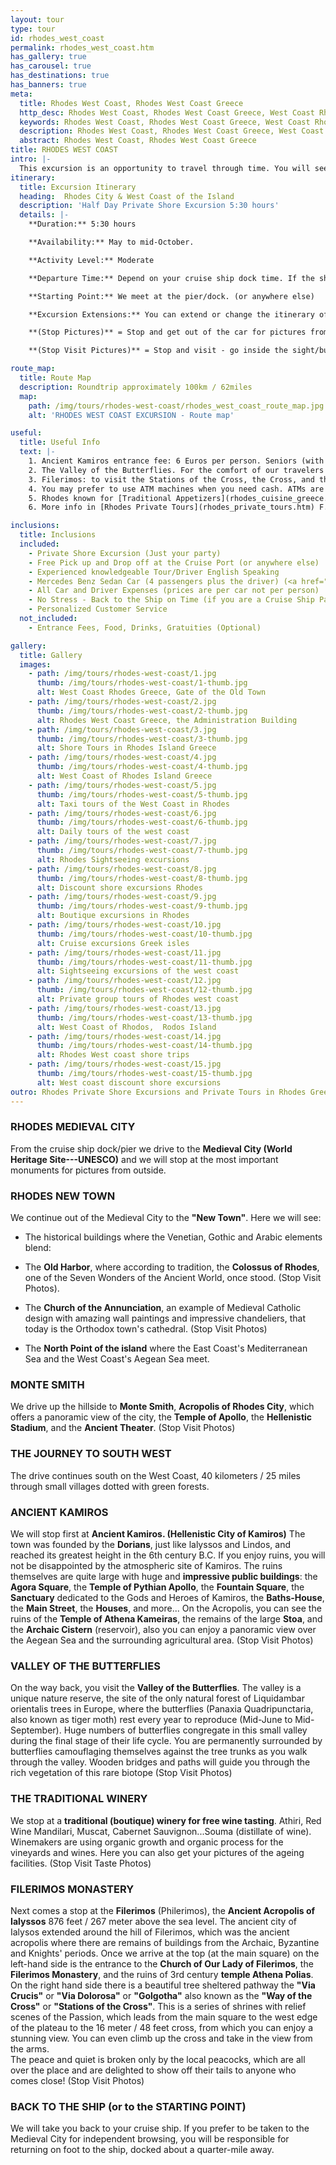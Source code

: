 ```yaml
---
layout: tour
type: tour
id: rhodes_west_coast
permalink: rhodes_west_coast.htm
has_gallery: true
has_carousel: true
has_destinations: true
has_banners: true
meta:
  title: Rhodes West Coast, Rhodes West Coast Greece
  http_desc: Rhodes West Coast, Rhodes West Coast Greece, West Coast Rhodes, Shore Excursions Greece
  keywords: Rhodes West Coast, Rhodes West Coast Greece, West Coast Rhodes, Shore Excursions Greece
  description: Rhodes West Coast, Rhodes West Coast Greece, West Coast Rhodes, Shore Excursions Greece
  abstract: Rhodes West Coast, Rhodes West Coast Greece
title: RHODES WEST COAST
intro: |-
  This excursion is an opportunity to travel through time. You will see many sites from different periods in Rhodes' history: ancient, medieval and modern. When you return to your ship, you will have a significantly broadened understanding of our beautiful island.
itinerary:
  title: Excursion Itinerary
  heading:  Rhodes City & West Coast of the Island
  description: 'Half Day Private Shore Excursion 5:30 hours'
  details: |-
    **Duration:** 5:30 hours

    **Availability:** May to mid-October.

    **Activity Level:** Moderate

    **Departure Time:** Depend on your cruise ship dock time. If the ship arrives late into port, we'll adjust our schedules, and the rental time will start from the moment you meet your driver.

    **Starting Point:** We meet at the pier/dock. (or anywhere else)

    **Excursion Extensions:** You can extend or change the itinerary of this private shore excursion as you wish, and add the highlights you want to visit.

    **(Stop Pictures)** = Stop and get out of the car for pictures from outside of the Sight/building

    **(Stop Visit Pictures)** = Stop and visit - go inside the sight/building for pictures

route_map:
  title: Route Map
  description: Roundtrip approximately 100km / 62miles
  map:
    path: /img/tours/rhodes-west-coast/rhodes_west_coast_route_map.jpg
    alt: 'RHODES WEST COAST EXCURSION - Route map'

useful:
  title: Useful Info
  text: |-
    1. Ancient Kamiros entrance fee: 6 Euros per person. Seniors (with Id or Passport) 3 Euros per person. Children under 18 years old free
    2. The Valley of the Butterflies. For the comfort of our travelers we drive them to the Secondary Gate - upper gate so they can walk down easier (one way) 30 - 40 min. The elderly people in your group they can wait down at the Main Gate, with the driver while you explore the place. There is a small cafe, a refreshment kiosk, and a little gift shop.  Entrance fee: (3 Euros Low Season) (5 Euros High Season) per person. Children under 12 years old Free. (Before June 15th and after September 15th we skip the site as no butterflies)
    3. Filerimos: to visit the Stations of the Cross, the Cross, and the panoramic vista is Free, to visit the Monastery and the Church 6 Euros per person. Seniors (with Id or Passport) 3 Euros per person. Children under 18 years old free. The site has a refreshment kiosk a souvenir shop and shady seating.
    4. You may prefer to use ATM machines when you need cash. ATMs are everywhere.
    5. Rhodes known for [Traditional Appetizers](rhodes_cuisine_greece.htm), desserts, [Wines](wine_tours_greece.htm), the famous handmade [Rhodes Pottery - Ceramics](greek_pottery.htm) and the beautiful [Rhodes Beaches](rhodes_beaches.htm).
    6. More info in [Rhodes Private Tours](rhodes_private_tours.htm) F.A.Q.

inclusions:
  title: Inclusions
  included:
    - Private Shore Excursion (Just your party)
    - Free Pick up and Drop off at the Cruise Port (or anywhere else)
    - Experienced knowledgeable Tour/Driver English Speaking
    - Mercedes Benz Sedan Car (4 passengers plus the driver) (<a href="groups.htm">bigger group or more room?</a>)
    - All Car and Driver Expenses (prices are per car not per person)
    - No Stress - Back to the Ship on Time (if you are a Cruise Ship Passenger)
    - Personalized Customer Service
  not_included:
    - Entrance Fees, Food, Drinks, Gratuities (Optional)

gallery:
  title: Gallery
  images:
    - path: /img/tours/rhodes-west-coast/1.jpg
      thumb: /img/tours/rhodes-west-coast/1-thumb.jpg
      alt: West Coast Rhodes Greece, Gate of the Old Town
    - path: /img/tours/rhodes-west-coast/2.jpg
      thumb: /img/tours/rhodes-west-coast/2-thumb.jpg
      alt: Rhodes West Coast Greece, the Administration Building
    - path: /img/tours/rhodes-west-coast/3.jpg
      thumb: /img/tours/rhodes-west-coast/3-thumb.jpg
      alt: Shore Tours in Rhodes Island Greece
    - path: /img/tours/rhodes-west-coast/4.jpg
      thumb: /img/tours/rhodes-west-coast/4-thumb.jpg
      alt: West Coast of Rhodes Island Greece
    - path: /img/tours/rhodes-west-coast/5.jpg
      thumb: /img/tours/rhodes-west-coast/5-thumb.jpg
      alt: Taxi tours of the West Coast in Rhodes
    - path: /img/tours/rhodes-west-coast/6.jpg
      thumb: /img/tours/rhodes-west-coast/6-thumb.jpg
      alt: Daily tours of the west coast
    - path: /img/tours/rhodes-west-coast/7.jpg
      thumb: /img/tours/rhodes-west-coast/7-thumb.jpg
      alt: Rhodes Sightseeing excursions
    - path: /img/tours/rhodes-west-coast/8.jpg
      thumb: /img/tours/rhodes-west-coast/8-thumb.jpg
      alt: Discount shore excursions Rhodes
    - path: /img/tours/rhodes-west-coast/9.jpg
      thumb: /img/tours/rhodes-west-coast/9-thumb.jpg
      alt: Boutique excursions in Rhodes
    - path: /img/tours/rhodes-west-coast/10.jpg
      thumb: /img/tours/rhodes-west-coast/10-thumb.jpg
      alt: Cruise excursions Greek isles
    - path: /img/tours/rhodes-west-coast/11.jpg
      thumb: /img/tours/rhodes-west-coast/11-thumb.jpg
      alt: Sightseeing excursions of the west coast
    - path: /img/tours/rhodes-west-coast/12.jpg
      thumb: /img/tours/rhodes-west-coast/12-thumb.jpg
      alt: Private group tours of Rhodes west coast
    - path: /img/tours/rhodes-west-coast/13.jpg
      thumb: /img/tours/rhodes-west-coast/13-thumb.jpg
      alt: West Coast of Rhodos,  Rodos Island
    - path: /img/tours/rhodes-west-coast/14.jpg
      thumb: /img/tours/rhodes-west-coast/14-thumb.jpg
      alt: Rhodes West coast shore trips
    - path: /img/tours/rhodes-west-coast/15.jpg
      thumb: /img/tours/rhodes-west-coast/15-thumb.jpg
      alt: West coast discount shore excursions
outro: Rhodes Private Shore Excursions and Private Tours in Rhodes Greece
---
```

### RHODES MEDIEVAL CITY

From the cruise ship dock/pier we drive to the **Medieval City (World Heritage Site---UNESCO)** and we will stop at the most important monuments for pictures from outside.

### RHODES NEW TOWN

We continue out of the Medieval City to the **"New Town"**. Here we will see:

- The historical buildings where the Venetian, Gothic and Arabic elements blend:

- The **Old Harbor**, where according to tradition, the **Colossus of Rhodes**, one of the Seven Wonders of the Ancient World, once stood. (Stop Visit Photos).

- The **Church of the Annunciation**, an example of Medieval Catholic design with amazing wall paintings and impressive chandeliers, that today is the Orthodox town's cathedral. (Stop Visit Photos)

- The **North Point of the island** where the East Coast's Mediterranean Sea and the West Coast's Aegean Sea meet.

### MONTE SMITH

We drive up the hillside to **Monte Smith**, **Acropolis of Rhodes City**, which offers a panoramic view of the city, the **Temple of Apollo**, the **Hellenistic Stadium**, and the **Ancient Theater**. (Stop Visit Photos)

### THE JOURNEY TO SOUTH WEST

The drive continues south on the West Coast, 40 kilometers / 25 miles through small villages dotted with green forests.

### ANCIENT KAMIROS

We will stop first at **Ancient Kamiros. (Hellenistic City of Kamiros)** The town was founded by the **Dorians**, just like lalyssos and Lindos, and reached its greatest height in the 6th century B.C. If you enjoy ruins, you will not be disappointed by the atmospheric site of Kamiros. The ruins themselves are quite large with huge and **impressive public buildings**: the **Agora Square**, the **Temple of Pythian Apollo**, the **Fountain Square**, the **Sanctuary** dedicated to the Gods and Heroes of Kamiros, the **Baths-House**, the **Main Street**, the **Houses**, and more... On the Acropolis, you can see the ruins of the **Temple of Athena Kameiras**, the remains of the large **Stoa**, and the **Archaic Cistern** (reservoir), also you can enjoy a panoramic view over the Aegean Sea and the surrounding agricultural area. (Stop Visit Photos)

### VALLEY OF THE BUTTERFLIES

On the way back, you visit the **Valley of the Butterflies**. The valley is a unique nature reserve, the site of the only natural forest of Liquidambar orientalis trees in Europe, where the butterflies (Panaxia Quadripunctaria, also known as tiger moth) rest every year to reproduce (Mid-June to Mid-September). Huge numbers of butterflies congregate in this small valley during the final stage of their life cycle. You are permanently surrounded by butterflies camouflaging themselves against the tree trunks as you walk through the valley. Wooden bridges and paths will guide you through the rich vegetation of this rare biotope (Stop Visit Photos)

### THE TRADITIONAL WINERY

We stop at a **traditional (boutique) winery for free wine tasting**. Athiri, Red Wine Mandilari, Muscat, Cabernet Sauvignon...Souma (distillate of wine). Winemakers are using organic growth and organic process for the vineyards and wines. Here you can also get your pictures of the ageing facilities. (Stop Visit Taste Photos)

### FILERIMOS MONASTERY

Next comes a stop at the **Filerimos** (Philerimos), the **Ancient Acropolis of Ialyssos** 876 feet / 267 meter above the sea level. The ancient city of Ialysos extended around the hill of Filerimos, which was the ancient acropolis where there are remains of buildings from the Archaic, Byzantine and Knights' periods. Once we arrive at the top (at the main square) on the left-hand side is the entrance to the **Church of Our Lady of Filerimos**, the **Filerimos Monastery**, and the ruins of 3rd century **temple Athena Polias**. On the right hand side there is a beautiful tree sheltered pathway the **"Via Crucis"** or **"Via Dolorosa"** or **"Golgotha"** also known as the **"Way of the Cross"** or **"Stations of the Cross"**. This is a series of shrines with relief scenes of the Passion, which leads from the main square to the west edge of the plateau to the 16 meter / 48 feet cross, from which you can enjoy a stunning view. You can even climb up the cross and take in the view from the arms.\
The peace and quiet is broken only by the local peacocks, which are all over the place and are delighted to show off their tails to anyone who comes close! (Stop Visit Photos)

### BACK TO THE SHIP (or to the STARTING POINT)

We will take you back to your cruise ship. If you prefer to be taken to the Medieval City for independent browsing, you will be responsible for returning on foot to the ship, docked about a quarter-mile away.